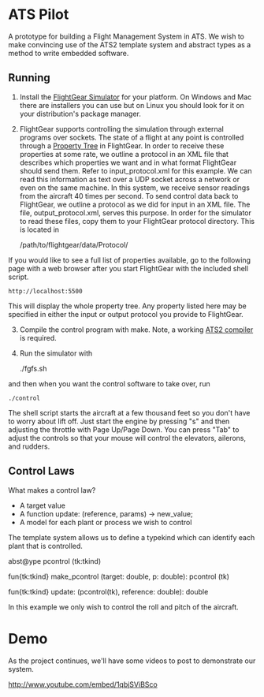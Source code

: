 # ATS Pilot

A prototype for building a Flight Management System in ATS. We wish to
make convincing use of the ATS2  template system and abstract types as
a method to write embedded software.

## Running 

1. Install the  [FlightGear Simulator](http://www.flightgear.org/) for
your platform. On Windows and Mac there are installers you can use but
on  Linux  you should  look  for  it  on your  distribution's  package
manager.

2.  FlightGear supports  controlling the  simulation through  external
programs  over  sockets.  The  state  of a  flight  at  any  point  is
controlled              through               a              [Property
Tree](http://wiki.flightgear.org/Property_Tree)   in  FlightGear.   In
order to receive these properties at  some rate, we outline a protocol
in an  XML file that  describes which properties  we want and  in what
format FlightGear  should send  them. Refer to  input_protocol.xml for
this example. We  can read this information as text  over a UDP socket
across  a network  or even  on the  same machine.  In this  system, we
receive sensor readings from the aircraft 40 times per second. To send
control data back  to FlightGear, we outline a protocol  as we did for
input  in an  XML  file. The  file,  output_protocol.xml, serves  this
purpose. In order for the simulator  to read these files, copy them to
your FlightGear protocol directory. This is located in

    /path/to/flightgear/data/Protocol/

If you would like to see a full list of properties available, go to the
following page with a web browser after you start FlightGear with the
included shell script.
  
    http://localhost:5500

This will display the whole property tree. Any property listed here may
be specified in either the input or output protocol you provide to 
FlightGear.

3.  Compile the  control  program  with make.  Note,  a working  [ATS2
compiler](http://www.ats-lang.org) is required.

4. Run the simulator with

    ./fgfs.sh

and then when you want the control software to take over, run

    ./control

The shell script starts the aircraft at a few thousand feet so you don't
have to worry about lift off. Just start the engine by pressing "s" and
then adjusting the throttle with Page Up/Page Down. You can press "Tab" 
to adjust the controls so that your mouse will control the elevators, 
ailerons, and rudders.

## Control Laws

What makes a control law?
  
- A target value
- A function update: (reference, params) ->  new_value;
- A model for each plant or process we wish to control
  
The template system allows us to define a typekind which can
identify each plant that is controlled.

  abst@ype pcontrol (tk:tkind)

  fun{tk:tkind}
  make_pcontrol (target: double, p: double): pcontrol (tk)

  fun{tk:tkind}
  update: (pcontrol(tk), reference: double): double

In this example we only wish to control the roll and pitch of the
aircraft.

# Demo

As the project continues, we'll have some videos to post to 
demonstrate our system.

http://www.youtube.com/embed/1qbjSViBSco
